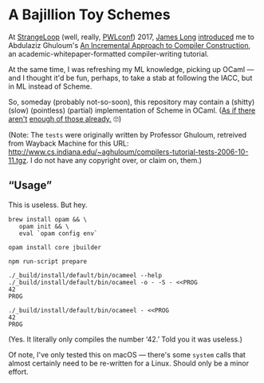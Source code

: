 A Bajillion Toy Schemes
=======================
At [StrangeLoop][] (well, really, [PWLconf][]) 2017, [James Long][] [introduced][talk] me to
Abdulaziz Ghuloum's [An Incremental Approach to Compiler Construction][paper], an
academic-whitepaper-formatted compiler-writing tutorial.

At the same time, I was refreshing my ML knowledge, picking up OCaml — and I thought it'd be fun,
perhaps, to take a stab at following the IACC, but in ML instead of Scheme.

So, someday (probably not-so-soon), this repository may contain a (shitty) (slow) (pointless)
(partial) implementation of Scheme in OCaml. ([As if there aren't][1] [enough of those already.][2]
🙄)

(Note: The `tests` were originally written by Professor Ghuloum, retreived from Wayback Machine for
this URL: <http://www.cs.indiana.edu/~aghuloum/compilers-tutorial-tests-2006-10-11.tgz>. I do not
have any copyright over, or claim on, them.)

   [StrangeLoop]: <https://thestrangeloop.com/> "StrangeLoop Conference, St. Louis, MO"
   [PWLConf]: <https://pwlconf.org> "Papers We Love Conf, St. Louis, MO"
   [James Long]: <https://twitter.com/jlongster> "James Long (@jlongster) on Twitter"
   [talk]: <https://pwlconf.org/2017/james-long/>
      "“My History with Papers”, a talk by James Long, at StrangeLoop 2017"
   [paper]: <http://scheme2006.cs.uchicago.edu/11-ghuloum.pdf>
      "“An Incremental Approach to Compiler Construction”, Abdulaziz Ghuloum, SFP'06"

   [1]: <https://github.com/tadruj/SCHEMana-ocaml>
   [2]: <https://github.com/dvanhorn/ubik>


“Usage”
-------
This is useless. But hey.

    brew install opam && \
       opam init && \
       eval `opam config env`

    opam install core jbuilder

    npm run-script prepare

    ./_build/install/default/bin/ocameel --help
    ./_build/install/default/bin/ocameel -o - -S - <<PROG
    42
    PROG

    ./_build/install/default/bin/ocameel - <<PROG
    42
    PROG

(Yes. It literally only compiles the number ‘42.’ Told you it was useless.)

Of note, I've only tested this on macOS — there's some `system` calls that almost certainly need to
be re-written for a Linux. Should only be a minor effort.
